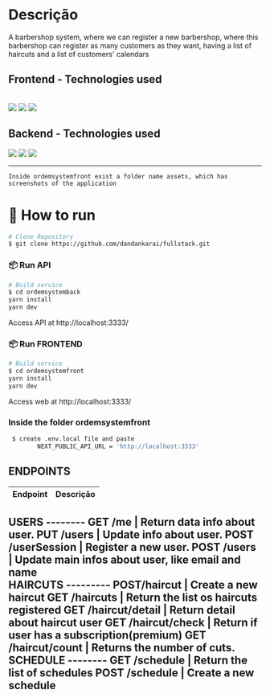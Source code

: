 # Descrição 
A barbershop system, where we can register a new barbershop, where this barbershop can register as many customers as they want, having a list of haircuts and a list of customers' calendars

## Frontend - Technologies used

 <br/>
<img src="https://img.shields.io/badge/TypeScript-007ACC?style=for-the-badge&logo=typescript&logoColor=white"/>
<img src="https://img.shields.io/badge/Tailwind_CSS-38B2AC?style=for-the-badge&logo=tailwind-css&logoColor=white" />
 <img src="https://img.shields.io/badge/React-20232A?style=for-the-badge&logo=react&logoColor=61DAFB" />


## Backend - Technologies used
<img src=" https://img.shields.io/badge/Prisma-3982CE?style=for-the-badge&logo=Prisma&logoColor=white"/>
<img src="https://img.shields.io/badge/Express.js-404D59?style=for-the-badge" />
<img src="https://img.shields.io/badge/json%20web%20tokens-323330?style=for-the-badge&logo=json-web-tokens&logoColor=pink"/>

---

````
Inside ordemsystemfront exist a folder name assets, which has screenshots of the application
````

# :construction_worker: How to run
```bash
# Clone Repository
$ git clone https://github.com/dandankarai/fullstack.git
```

### 📦 Run API

```bash
# Build service
$ cd ordemsystemback
yarn install
yarn dev
```
Access API at http://localhost:3333/

### 📦 Run FRONTEND

```bash
# Build service
$ cd ordemsystemfront
yarn install
yarn dev
```
Access web at http://localhost:3333/

### Inside the folder <b>ordemsystemfront</b>
```bash
 $ create .env.local file and paste
        NEXT_PUBLIC_API_URL = 'http://localhost:3333'
```
## ENDPOINTS 
Endpoint       | Descrição
-------------- | -----------------------------
USERS --------
GET /me    | Return data info about user. 
PUT /users    | Update info about user.
POST /userSession  | Register a new user.
POST /users | Update main infos about user, like email and name <br>
HAIRCUTS ---------
POST/haircut | Create a new haircut
GET /haircuts    | Return the list os haircuts registered
GET /haircut/detail  | Return detail about haircut user
GET /haircut/check    | Return if user has a subscription(premium)
GET /haircut/count | Returns the number of cuts.
SCHEDULE --------
GET /schedule    | Return the list of schedules
POST /schedule | Create a new schedule
---

<br>
